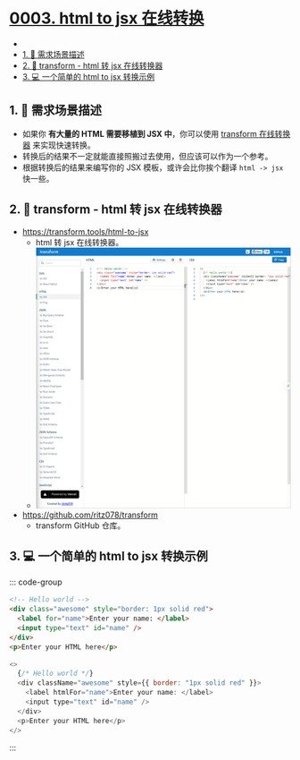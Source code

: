 # [0003. html to jsx 在线转换](https://github.com/Tdahuyou/TNotes.react/tree/main/0003.%20html%20to%20jsx%20%E5%9C%A8%E7%BA%BF%E8%BD%AC%E6%8D%A2)

<!-- region:toc -->


- 
- [1. 📒 需求场景描述](#1--需求场景描述)
- [2. 🔗 transform - html 转 jsx 在线转换器](#2--transform---html-转-jsx-在线转换器)
- [3. 💻 一个简单的 html to jsx 转换示例](#3--一个简单的-html-to-jsx-转换示例)
<!-- endregion:toc -->

## 1. 📒 需求场景描述

- 如果你 **有大量的 HTML 需要移植到 JSX 中**，你可以使用 [transform 在线转换器](https://transform.tools/html-to-jsx) 来实现快速转换。
- 转换后的结果不一定就能直接照搬过去使用，但应该可以作为一个参考。
- 根据转换后的结果来编写你的 JSX 模板，或许会比你挨个翻译 `html -> jsx` 快一些。

## 2. 🔗 transform - html 转 jsx 在线转换器

- https://transform.tools/html-to-jsx
  - html 转 jsx 在线转换器。
  - ![](assets/2024-09-24-13-09-50.png)
- https://github.com/ritz078/transform
  - transform GitHub 仓库。

## 3. 💻 一个简单的 html to jsx 转换示例

::: code-group

```html [1️⃣ 转换前的 html]
<!-- Hello world -->
<div class="awesome" style="border: 1px solid red">
  <label for="name">Enter your name: </label>
  <input type="text" id="name" />
</div>
<p>Enter your HTML here</p>
```


```js [2️⃣ 转换后得到的 jsx]
<>
  {/* Hello world */}
  <div className="awesome" style={{ border: "1px solid red" }}>
    <label htmlFor="name">Enter your name: </label>
    <input type="text" id="name" />
  </div>
  <p>Enter your HTML here</p>
</>
```

:::
